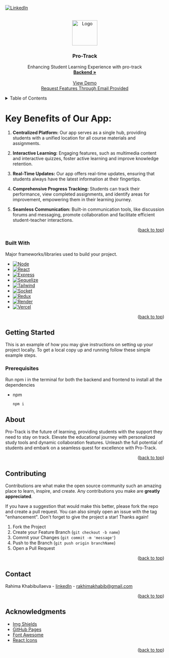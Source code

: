 <!-- Improved compatibility of back to top link: See: https://github.com/othneildrew/Best-README-Template/pull/73 -->
<a name="readme-top"></a>
<!--
*** Thanks for checking out the Best-README-Template. If you have a suggestion
*** that would make this better, please fork the repo and create a pull request
*** or simply open an issue with the tag "enhancement".
*** Don't forget to give the project a star!
*** Thanks again! Now go create something AMAZING! :D
-->



<!-- PROJECT SHIELDS -->
<!--
*** I'm using markdown "reference style" links for readability.
*** Reference links are enclosed in brackets [ ] instead of parentheses ( ).
*** See the bottom of this document for the declaration of the reference variables
*** for contributors-url, forks-url, etc. This is an optional, concise syntax you may use.
*** https://www.markdownguide.org/basic-syntax/#reference-style-links
-->

[![LinkedIn][linkedin-shield]][linkedin-url]




<!-- PROJECT LOGO -->
<br />
<div align="center">
  <a href="https://github.com/TashiXD/pro-track_frontend/assets/77645810/125dde88-618b-48c1-a515-9d6d77775351">
    <img src="images/logo.png" alt="Logo" width="80" height="80">
  </a>

  <h3 align="center">Pro-Track</h3>

  <p align="center">
    Enhancing Student Learning Experience with pro-track
    <br />
    <a href="https://github.com/rahimaaa/pro-track_backend"><strong> Backend »</strong></a>
    <br />
    <br />
    <a href="https://github.com/othneildrew/Best-README-Template">View Demo</a>
    <br />
    <a href="#readme-bottom">Request Features Through Email Provided </a>
  </p>
</div>



<!-- TABLE OF CONTENTS -->
<details>
  <summary>Table of Contents</summary>
  <ol>
    <li>
      <a href="#Key-Benefits-of-Our-App">Key Benefits of Our App</a>
      <ul>
        <li><a href="#built-with">Built With</a></li>
      </ul>
    </li>
    <li>
      <a href="#getting-started">Getting Started</a>
      <ul>
        <li><a href="#prerequisites">Prerequisites</a></li>
      </ul>
    </li>
    <li><a href="#about">About</a></li>
    <li><a href="#contributing">Contributing</a></li>
    <li><a href="#contact">Contact</a></li>
    <li><a href="#acknowledgments">Acknowledgments</a></li>
  </ol>
</details>



<!-- ABOUT THE PROJECT -->

# Key Benefits of Our App:

1. **Centralized Platform:** Our app serves as a single hub, providing students with a unified location for all course materials and assignments.

3. **Interactive Learning:** Engaging features, such as multimedia content and interactive quizzes, foster active learning and improve knowledge retention.

4. **Real-Time Updates:** Our app offers real-time updates, ensuring that students always have the latest information at their fingertips.

5. **Comprehensive Progress Tracking:** Students can track their performance, view completed assignments, and identify areas for improvement, empowering them in their learning journey.

6. **Seamless Communication:** Built-in communication tools, like discussion forums and messaging, promote collaboration and facilitate efficient student-teacher interactions.


<p align="right">(<a href="#readme-top">back to top</a>)</p>



### Built With

 Major frameworks/libraries used to build your project. 

* [![Node][Node.js]][Node-url]
* [![React][React.js]][React-url]
* [![Express][Express.io]][Express-url]
* [![Sequelize][Sequelize.dev]][Sequelize-url]
* [![Tailwind][Tailwind.com]][Tailwind-url]
* [![Socket][Socket.io]][Socket-url]
* [![Redux][Redux.js]][Redux-url]
* [![Render][Render.com]][Render_url]
* [![Vercel][Vercel.com]][Vercel_url]

<p align="right">(<a href="#readme-top">back to top</a>)</p>



<!-- GETTING STARTED -->
## Getting Started

This is an example of how you may give instructions on setting up your project locally.
To get a local copy up and running follow these simple example steps.

### Prerequisites

Run npm i in the terminal for both the backend and frontend to install all the dependencies
* npm
  ```sh
  npm i
  ```

<!--### Installation

_Below is an example of how you can instruct your audience on installing and setting up your app. This template doesn't rely on any external dependencies or services._

1. Get a free API Key at [https://example.com](https://example.com)
2. Clone the repo
   ```sh
   git clone https://github.com/your_username_/Project-Name.git
   ```
3. Install NPM packages
   ```sh
   npm install
   ```
4. Enter your API in `config.js`
   ```js
   const API_KEY = 'ENTER YOUR API';
   ```

<p align="right">(<a href="#readme-top">back to top</a>)</p>-->



<!-- USAGE EXAMPLES -->
## About

Pro-Track is the future of learning, providing students with the support they need to stay on track. Elevate the educational journey with personalized study tools and dynamic collaboration features. Unleash the full potential of students and embark on a seamless quest for excellence with Pro-Track.



<p align="right">(<a href="#readme-top">back to top</a>)</p>






<!-- CONTRIBUTING -->
## Contributing

Contributions are what make the open source community such an amazing place to learn, inspire, and create. Any contributions you make are **greatly appreciated**.

If you have a suggestion that would make this better, please fork the repo and create a pull request. You can also simply open an issue with the tag "enhancement".
Don't forget to give the project a star! Thanks again!

1. Fork the Project
2. Create your Feature Branch (`git checkout -b name`)
3. Commit your Changes (`git commit -m 'message'`)
4. Push to the Branch (`git push origin branchName`)
5. Open a Pull Request

<p align="right">(<a href="#readme-top">back to top</a>)</p>





<!-- CONTACT -->
## Contact

Rahima Khabibullaeva - [linkedIn](https://www.linkedin.com/in/rahima-k-5534b7225/) - rakhimakhabib@gmail.com

<a name="readme-bottom"></a>
<p align="right">(<a href="#readme-top">back to top</a>)</p>



<!-- ACKNOWLEDGMENTS -->
## Acknowledgments

* [Img Shields](https://shields.io)
* [GitHub Pages](https://pages.github.com)
* [Font Awesome](https://fontawesome.com)
* [React Icons](https://react-icons.github.io/react-icons/search)

<p align="right">(<a href="#readme-top">back to top</a>)</p>



<!-- MARKDOWN LINKS & IMAGES -->
<!-- https://www.markdownguide.org/basic-syntax/#reference-style-links -->

[linkedin-shield]: https://img.shields.io/badge/-LinkedIn-black.svg?style=for-the-badge&logo=linkedin&colorB=555
[linkedin-url]: https://www.linkedin.com/in/rahima-k-5534b7225/
[Node.js]: https://img.shields.io/badge/node.js-6DA55F?style=for-the-badge&logo=node.js&logoColor=white
[Node-url]: https://nodejs.org/en/docs
[React.js]: https://img.shields.io/badge/React-20232A?style=for-the-badge&logo=react&logoColor=61DAFB
[React-url]: https://reactjs.org/
[Sequelize.dev]: https://img.shields.io/badge/Sequelize-52B0E7?style=for-the-badge&logo=Sequelize&logoColor=white
[Sequelize-url]: https://sequelize.org/
[Express.io]: https://img.shields.io/badge/Express.js-000000?style=for-the-badge&logo=express&logoColor=white
[Express-url]: https://expressjs.com/
[Socket.io]: https://img.shields.io/badge/Socket.io-black?style=for-the-badge&logo=socket.io&badgeColor=010101
[Socket-url]: https://socket.io/
[Tailwind.com]: https://img.shields.io/badge/tailwindcss-%2338B2AC.svg?style=for-the-badge&logo=tailwind-css&logoColor=white
[Tailwind-url]: https://tailwindcss.com/
[Redux.js]: https://img.shields.io/badge/redux-%23593d88.svg?style=for-the-badge&logo=redux&logoColor=white
[Redux-url]: https://redux.js.org/
[vercel.com]: https://img.shields.io/badge/vercel-%23000000.svg?style=for-the-badge&logo=vercel&logoColor=white
[vercel_url]: https://vercel.com/
[render.com]:https://img.shields.io/badge/Render-%46E3B7.svg?style=for-the-badge&logo=render&logoColor=white
[render_url]:https://render.com/




